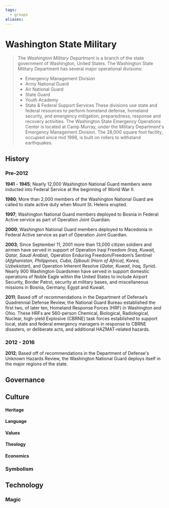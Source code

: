 ```yaml
---
tags:
  - groups
aliases:
---
```


# Washington State Military

> The *Washington Military Department* is a branch of the state government of Washington, United States.
> The Washington State Military Department has several major operational divisions:
> 	- Emergency Management Division
> 	- Army National Guard
> 	- Air National Guard
> 	- State Guard
> 	- Youth Academy
> 	- State & Federal Support Services
> These divisions use state and federal resources to perform homeland defense, homeland security, and emergency mitigation, preparedness, response and recovery activities.
> The Washington State Emergency Operations Center is located at Camp Murray, under the Military Department's Emergency Management Division. The 28,000 square foot facility, occupied since mid 1998, is built on rollers to withstand earthquakes.

## History
### Pre-2012
**1941** - **1945**; Nearly 12,000 Washington National Guard members were inducted into Federal Service at the beginning of World War II.

**1980**; More than 2,000 members of the Washington National Guard are called to state active duty when Mount St. Helens erupted.

**1997**; Washington National Guard members deployed to Bosnia in Federal Active service as part of Operation Joint Guardian.

**2000**; Washington National Guard members deployed to Macedonia in Federal Active service as part of Operation Joint Guardian.

**2003**; Since September 11, 2001 more than 13,000 citizen soldiers and airmen have served in support of Operation Iraqi Freedom *(Iraq, Kuwait, Qatar, Saudi Arabia*), Operation Enduring Freedom/Freedom’s Sentinel (*Afghanistan, Philippines, Cuba, Djibouti (Horn of Africa), Korea, Uzbekistan*), and Operation Inherent Resolve (*Qatar, Kuwait, Iraq, Syria*). Nearly 900 Washington Guardsmen have served in support domestic operations of Noble Eagle within the United States to include Airport Security, Border Patrol, security at military bases, and miscellaneous missions in Bosnia, Germany, Egypt and Kuwait.

**2011**; Based off of recommendations in the Department of Defense’s Quadrennial Defense Review, the National Guard Bureau established the first two, of later ten, Homeland Response Forces (HRF) in Washington and Ohio. These HRFs are 560-person Chemical, Biological, Radiological, Nuclear, high-yield Explosive (CBRNE) task forces established to support local, state and federal emergency managers in response to CBRNE disasters, or deliberate acts, and additional HAZMAT-related hazards.

### 2012 - 2016
**2012**; Based off of recommendations in the Department of Defense's Unknown Hazards Review, the Washington National Guard deploys itself in the major regions of the state. 

## Governance
## Culture
#### Heritage
#### Language
#### Values
#### Theology
#### Economics
### Symbolism
## Technology
### Magic